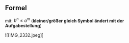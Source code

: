 ## Formel 
mit: $b^{n} \leq a^{m}$ (**kleiner/größer gleich Symbol ändert mit der Aufgabestellung**)

![[IMG_2332.jpeg]]